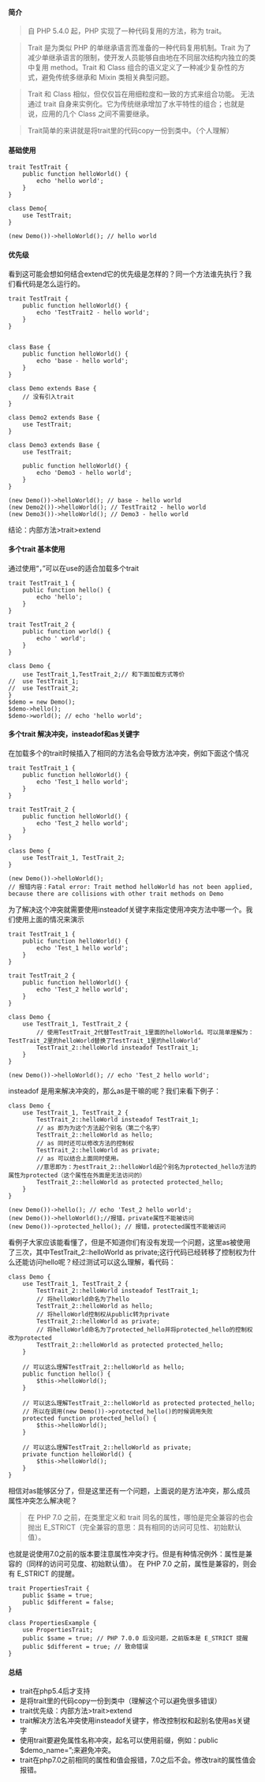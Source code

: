 #### 简介
>自 PHP 5.4.0 起，PHP 实现了一种代码复用的方法，称为 trait。

>Trait 是为类似 PHP 的单继承语言而准备的一种代码复用机制。Trait 为了减少单继承语言的限制，使开发人员能够自由地在不同层次结构内独立的类中复用 method。Trait 和 Class 组合的语义定义了一种减少复杂性的方式，避免传统多继承和 Mixin 类相关典型问题。

>Trait 和 Class 相似，但仅仅旨在用细粒度和一致的方式来组合功能。 无法通过 trait 自身来实例化。它为传统继承增加了水平特性的组合；也就是说，应用的几个 Class 之间不需要继承。

>Trait简单的来讲就是将trait里的代码copy一份到类中。（个人理解）

#### 基础使用
```
trait TestTrait {
    public function helloWorld() {
        echo 'hello world';
    }
}

class Demo{
    use TestTrait;
}

(new Demo())->helloWorld(); // hello world
```
#### 优先级
看到这可能会想如何结合extend它的优先级是怎样的？同一个方法谁先执行？我们看代码是怎么运行的。

```
trait TestTrait {
    public function helloWorld() {
        echo 'TestTrait2 - hello world';
    }
}


class Base {
    public function helloWorld() {
        echo 'base - hello world';
    }
}

class Demo extends Base {
    // 没有引入trait
}

class Demo2 extends Base {
    use TestTrait;
}

class Demo3 extends Base {
    use TestTrait;

    public function helloWorld() {
        echo 'Demo3 - hello world';
    }
}

(new Demo())->helloWorld(); // base - hello world
(new Demo2())->helloWorld(); // TestTrait2 - hello world
(new Demo3())->helloWorld(); // Demo3 - hello world
```
结论：内部方法>trait>extend

#### 多个trait 基本使用
通过使用“，”可以在use的适合加载多个trait

```
trait TestTrait_1 {
    public function hello() {
        echo 'hello';
    }
}

trait TestTrait_2 {
    public function world() {
        echo ' world';
    }
}

class Demo {
    use TestTrait_1,TestTrait_2;// 和下面加载方式等价
//  use TestTrait_1;
//  use TestTrait_2;
}
$demo = new Demo();
$demo->hello();
$demo->world(); // echo 'hello world';
```

#### 多个trait 解决冲突，insteadof和as关键字
在加载多个的trait时候插入了相同的方法名会导致方法冲突，例如下面这个情况

```
trait TestTrait_1 {
    public function helloWorld() {
        echo 'Test_1 hello world';
    }
}

trait TestTrait_2 {
    public function helloWorld() {
        echo 'Test_2 hello world';
    }
}

class Demo {
    use TestTrait_1, TestTrait_2;
}

(new Demo())->helloWorld();
// 报错内容：Fatal error: Trait method helloWorld has not been applied, because there are collisions with other trait methods on Demo
```

为了解决这个冲突就需要使用insteadof关键字来指定使用冲突方法中哪一个。我们使用上面的情况来演示

```
trait TestTrait_1 {
    public function helloWorld() {
        echo 'Test_1 hello world';
    }
}

trait TestTrait_2 {
    public function helloWorld() {
        echo 'Test_2 hello world';
    }
}

class Demo {
    use TestTrait_1, TestTrait_2 {
        // 使用TestTrait_2代替TestTrait_1里面的helloWorld。可以简单理解为：TestTrait_2里的helloWorld替换了TestTrait_1里的helloWorld‘
        TestTrait_2::helloWorld insteadof TestTrait_1;
    }
}

(new Demo())->helloWorld(); // echo 'Test_2 hello world';
```
insteadof 是用来解决冲突的，那么as是干嘛的呢？我们来看下例子：

```
class Demo {
    use TestTrait_1, TestTrait_2 {
        TestTrait_2::helloWorld insteadof TestTrait_1;
        // as 即为为这个方法起个别名（第二个名字）
        TestTrait_2::helloWorld as hello;
        // as 同时还可以修改方法的控制权
        TestTrait_2::helloWorld as private;
        // as 可以结合上面同时使用。
        //意思即为：为estTrait_2::helloWorld起个别名为protected_hello方法的属性为protected（这个属性在外面是无法访问的）
        TestTrait_2::helloWorld as protected protected_hello;
    }
}

(new Demo())->hello(); // echo 'Test_2 hello world';
(new Demo())->helloWorld();//报错，private属性不能被访问
(new Demo())->protected_hello(); // 报错，protected属性不能被访问
```

看例子大家应该能看懂了，但是不知道你们有没有发现一个问题，这里as被使用了三次，其中TestTrait_2::helloWorld as private;这行代码已经转移了控制权为什么还能访问hello呢？经过测试可以这么理解，看代码：

```
class Demo {
    use TestTrait_1, TestTrait_2 {
        TestTrait_2::helloWorld insteadof TestTrait_1;
        // 将helloWorld命名为了hello
        TestTrait_2::helloWorld as hello;
        // 将helloWorld控制权从public转为private
        TestTrait_2::helloWorld as private;
        // 将helloWorld命名为了protected_hello并将protected_hello的控制权改为protected
        TestTrait_2::helloWorld as protected protected_hello;
    }

    // 可以这么理解TestTrait_2::helloWorld as hello;
    public function hello() {
        $this->helloWorld();
    }

    // 可以这么理解TestTrait_2::helloWorld as protected protected_hello;
    // 所以在调用(new Demo())->protected_hello()的时候调用失败
    protected function protected_hello() {
        $this->helloWorld();
    }

    // 可以这么理解TestTrait_2::helloWorld as private;
    private function helloWorld() {
        $this->helloWorld();
    }
}
```

相信对as能够区分了，但是这里还有一个问题，上面说的是方法冲突，那么成员属性冲突怎么解决呢？

>在 PHP 7.0 之前，在类里定义和 trait 同名的属性，哪怕是完全兼容的也会抛出 E_STRICT（完全兼容的意思：具有相同的访问可见性、初始默认值）。

也就是说使用7.0之前的版本要注意属性冲突才行。但是有种情况例外：属性是兼容的（同样的访问可见度、初始默认值）。 在 PHP 7.0 之前，属性是兼容的，则会有 E_STRICT 的提醒。

```
trait PropertiesTrait {
    public $same = true;
    public $different = false;
}

class PropertiesExample {
    use PropertiesTrait;
    public $same = true; // PHP 7.0.0 后没问题，之前版本是 E_STRICT 提醒
    public $different = true; // 致命错误
}
```

#### 总结
- trait在php5.4后才支持
- 是将trait里的代码copy一份到类中（理解这个可以避免很多错误）
- trait优先级：内部方法>trait>extend
- trait解决方法名冲突使用insteadof关键字，修改控制权和起别名使用as关键字
- 使用trait要避免属性名称冲突，起名可以使用前缀，例如：public $demo_name=”;来避免冲突。
- trait在php7.0之前相同的属性和值会报错，7.0之后不会。修改trait的属性值会报错。